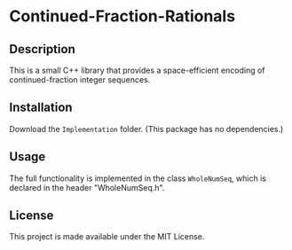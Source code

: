 # Continued-Fraction-Rationals

## Description
This is a small C++ library that provides a space-efficient encoding of continued-fraction integer sequences.

## Installation
Download the `Implementation` folder. (This package has no dependencies.)

## Usage
The full functionality is implemented in the class `WholeNumSeq`, which is declared in the header "WholeNumSeq.h".

## License
This project is made available under the MIT License.
